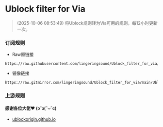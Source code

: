 # Ublock filter for Via
> (2025-10-06 08:53:49)
> 将Ublock规则转为Via可用的规则，每12小时更新一次。

### 订阅规则
- Raw原链接
```
https://raw.githubusercontent.com/lingeringsound/Ublock_filter_for_via/refs/heads/main/Ublock_filter_for_via.txt
```
- 镜像链接
```
https://raw.gitmirror.com/lingeringsound/Ublock_filter_for_via/main/Ublock_filter_for_via.txt
```

### 上游规则
#### 感谢各位大佬❤ (ɔˆз(ˆ⌣ˆc)
- [ublockorigin.github.io](https://ublockorigin.github.io/uAssets)
